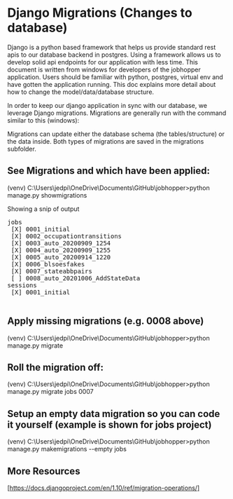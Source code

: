# Django Migrations (Changes to database)

Django is a python based framework that helps us provide standard rest apis to our database backend in postgres. Using a framework allows us to develop solid api endpoints for our application with less time. This document is written from windows for developers of the jobhopper application. Users should be familiar with python, postgres, virtual env and have gotten the application running. This doc explains more detail about how to change the model/data/database structure.

In order to keep our django application in sync with our database, we leverage Django migrations. Migrations are generally run with the command similar to this (windows):

Migrations can update either the database schema (the tables/structure) or the data inside. Both types of migrations are saved in the migrations subfolder.

## See Migrations and which have been applied:

(venv) C:\Users\jedpi\OneDrive\Documents\GitHub\jobhopper>python manage.py showmigrations

Showing a snip of output

<pre>
jobs
 [X] 0001_initial
 [X] 0002_occupationtransitions
 [X] 0003_auto_20200909_1254
 [X] 0004_auto_20200909_1255
 [X] 0005_auto_20200914_1220
 [X] 0006_blsoesfakes
 [X] 0007_stateabbpairs
 [ ] 0008_auto_20201006_AddStateData
sessions
 [X] 0001_initial
 </pre>

## Apply missing migrations (e.g. 0008 above)

(venv) C:\Users\jedpi\OneDrive\Documents\GitHub\jobhopper>python manage.py migrate

## Roll the migration off:

(venv) C:\Users\jedpi\OneDrive\Documents\GitHub\jobhopper>python manage.py migrate jobs 0007

## Setup an empty data migration so you can code it yourself (example is shown for jobs project)

(venv) C:\Users\jedpi\OneDrive\Documents\GitHub\jobhopper>python manage.py makemigrations --empty jobs

## More Resources

[https://docs.djangoproject.com/en/1.10/ref/migration-operations/]

